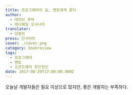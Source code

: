 ```yaml
---
title: 프로그래머의 길, 멘토에게 묻다
author: 
  - 데이브 후버
  - 애디웨일 오시나이
translator: 
  - 강중빈
press: 인사이트
cover: ./cover.png
category: bookreview
tags: 
  - 프로그래머
  - 멘토 
  - 소프트웨어 장인정신
date: 2017-08-29T17:00:00.000Z
---
```


오늘날 개발자들은 필요 이상으로 많지만, 좋은 개발자는 부족하다.
